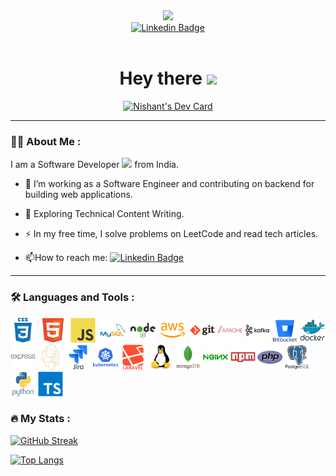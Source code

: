 <!-- Header Section -->
<div id="header" align="center">
  <img src="https://media.giphy.com/media/bGgsc5mWoryfgKBx1u/giphy.gif" width="100"/>
  <div id="badges">
    <a href="https://www.linkedin.com/in/nishant-sharma-35755b102/">
      <img src="https://shields.io/badge/LinkedIn-blue?logo=linkedin&logoColor=white&style=for-the-badge" alt="Linkedin Badge" />
    </a>
  </div>
  <img src="https://komarev.com/ghpvc/?username=nishaantsharma&style=flat-square&color=blue" alt=""/>
  <h1>
  Hey there
  <img src="https://media.giphy.com/media/hvRJCLFzcasrR4ia7z/giphy.gif" width="30px"/>
</h1>
</div>
<!-- Main Section  -->
<div align="center">
<a href="https://app.daily.dev/dev_nishant28"><img src="https://api.daily.dev/devcards/v2/ew63aLfa7sXZKgx8XaaOe.png?type=default&r=sfb" width="356" alt="Nishant's Dev Card"/></a>
</div>
<hr/>


### :man_technologist: About Me :
I am a Software Developer <img src="https://media.giphy.com/media/WUlplcMpOCEmTGBtBW/giphy.gif" width="30"> from India.

- :telescope: I’m working as a Software Engineer and contributing on backend for building web applications.

- :seedling: Exploring Technical Content Writing.

- :zap: In my free time, I solve problems on LeetCode and read tech articles.

- :mailbox:How to reach me: [![Linkedin Badge](https://img.shields.io/badge/LinkedIn-blue?style=flat&logo=Linkedin&logoColor=white)]([your-linkedin-url](https://www.linkedin.com/in/nishant-sharma-35755b102))

<hr/>

### :hammer_and_wrench: Languages and Tools :

<div>
  <img src="https://github.com/devicons/devicon/blob/master/icons/css3/css3-plain-wordmark.svg"  title="CSS3" alt="CSS" width="40" height="40"/>&nbsp;
  <img src="https://github.com/devicons/devicon/blob/master/icons/html5/html5-original.svg" title="HTML5" alt="HTML" width="40" height="40"/>&nbsp;
  <img src="https://github.com/devicons/devicon/blob/master/icons/javascript/javascript-original.svg" title="JavaScript" alt="JavaScript" width="40" height="40"/>&nbsp;
  <img src="https://github.com/devicons/devicon/blob/master/icons/mysql/mysql-original-wordmark.svg" title="MySQL"  alt="MySQL" width="40" height="40"/>&nbsp;
  <img src="https://github.com/devicons/devicon/blob/master/icons/nodejs/nodejs-original-wordmark.svg" title="NodeJS" alt="NodeJS" width="40" height="40"/>&nbsp;
  <img src="https://github.com/devicons/devicon/blob/master/icons/amazonwebservices/amazonwebservices-plain-wordmark.svg" title="AWS" alt="AWS" width="40" height="40"/>&nbsp;
  <img src="https://github.com/devicons/devicon/blob/master/icons/git/git-original-wordmark.svg" title="Git" **alt="Git" width="40" height="40"/>
  <img src="https://github.com/devicons/devicon/blob/master/icons/apache/apache-line-wordmark.svg" title="apache" alt="Apache" width="40" height="40" />
  <img src="https://github.com/devicons/devicon/blob/master/icons/apachekafka/apachekafka-original-wordmark.svg" title="apachekafka" alt="apachekafka" width="40" height="40" />
<img src="https://github.com/devicons/devicon/blob/master/icons/bitbucket/bitbucket-original-wordmark.svg" title="bitbucket" alt="bitbucket" width="40" height="40" />  
<img src="https://github.com/devicons/devicon/blob/master/icons/docker/docker-original-wordmark.svg" title="docker" alt="docker" width="40" height="40" />
<img src="https://github.com/devicons/devicon/blob/master/icons/express/express-original-wordmark.svg" title="express" alt="express" width="40" height="40" />
<img src="https://github.com/devicons/devicon/blob/master/icons/jenkins/jenkins-line.svg" title="jenkins" alt="jenkins" width="40" height="40" />
<img src="https://github.com/devicons/devicon/blob/master/icons/jira/jira-original-wordmark.svg" title="jira" alt="jira" width="40" height="40" />
<img src="https://github.com/devicons/devicon/blob/master/icons/kubernetes/kubernetes-plain-wordmark.svg" title="kubernetes" alt="kubernetes" width="40" height="40" />
<img src="https://github.com/devicons/devicon/blob/master/icons/laravel/laravel-plain-wordmark.svg" title="laravel" alt="laravel" width="40" height="40" />
<img src="https://github.com/devicons/devicon/blob/master/icons/linux/linux-original.svg" title="linux" alt="linux" width="40" height="40" />
<img src="https://github.com/devicons/devicon/blob/master/icons/mongodb/mongodb-original-wordmark.svg" title="mongodb" alt="mongodb" width="40" height="40" />
<img src="https://github.com/devicons/devicon/blob/master/icons/nginx/nginx-original.svg" title="nginx" alt="nginx" width="40" height="40" />
<img src="https://github.com/devicons/devicon/blob/master/icons/npm/npm-original-wordmark.svg" title="npm" alt="npm" width="40" height="40" />
<img src="https://github.com/devicons/devicon/blob/master/icons/php/php-original.svg" title="php" alt="php" width="40" height="40" />
<img src="https://github.com/devicons/devicon/blob/master/icons/postgresql/postgresql-original-wordmark.svg" title="postgresql" alt="postgresql" width="40" height="40" />
<img src="https://github.com/devicons/devicon/blob/master/icons/python/python-original-wordmark.svg" title="python" alt="python" width="40" height="40" />
<img src="https://github.com/devicons/devicon/blob/master/icons/typescript/typescript-original.svg" title="typescript" alt="typescript" width="40" height="40" />
</div>

### :fire: My Stats :

[![GitHub Streak](http://github-readme-streak-stats.herokuapp.com?user=nishaantsharma&theme=dark&background=000000)](https://git.io/streak-stats)

[![Top Langs](https://github-readme-stats.vercel.app/api/top-langs/?username=nishaantsharma&layout=compact&theme=vision-friendly-dark)](https://github.com/anuraghazra/github-readme-stats)
